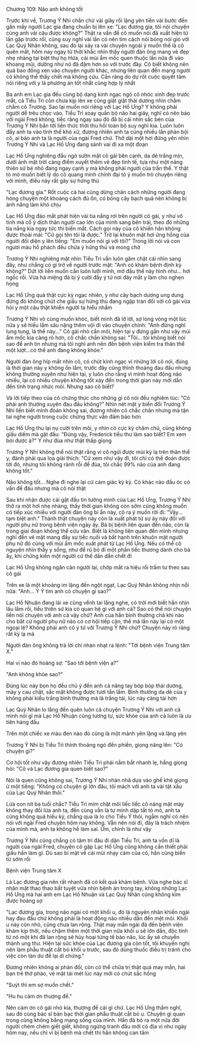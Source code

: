 




Chương 109: Não anh không tốt

Trước khi về, Trương Ý Nhi chần chừ vài giây rồi lặng yên tiến vài bước đến gần mấy người Lạc gia đang chuẩn bị lên xe: "Lạc đương gia, tôi nói chuyện cùng anh vài câu được không?" Thật ra vấn đề cô muốn nói đã xuất hiện từ lần gặp trước rồi, cũng suy nghĩ vài lần có nên tìm cách nói bóng nói gió với Lạc Quý Nhân không, sau đó lại xảy ra vài chuyện ngoài ý muốn thế là cô quên mất, hôm nay ngay từ thời khắc nhìn thấy người đàn ông mang vẻ đẹp nhẹ nhàng tại biệt thự họ Hứa, cái mùi ẩm mốc quen thuộc lần nữa đi vào khoang mũi, dường như nó đã đậm hơn so với trước đây. Cô biết không nên quá bao đồng xen vào chuyện người khác, nhưng liên quan đến mạng người cô không thể thấy chết mà không cứu. Cắn răng do dự rốt cuộc quyết tâm nói riêng với y là phương án tốt nhất cũng hợp lý nhất

Ba anh em Lạc gia đều cùng bộ dạng kinh ngạc ngó cô nhóc xinh đẹp trước mắt, cả Tiểu Trì còn chưa kịp lên xe cũng giật giật thái dương nhìn chằm chằm cô Trương. Sao lại muốn nói riêng với Lạc Hồ Ưng? Y không phải người dễ trêu chọc vào. Tiểu Trì xoay quần bộ não hai giây, nghĩ có nên báo với ngài Fred không, tiếc rằng ngay sau đó đã bị cái nhìn sắc bén của Trương Ý Nhi bắn tới liền thức thời thu hồi toàn bộ suy nghĩ kia. Luôn luôn đẩy anh ta vào tình thế khó xử, đương nhiên anh ta cũng nhiều lần phản bội cô, ai bảo anh ta là người của ngài Fred chứ. Thở dài một hơi đứng yên nhìn Trương Ý Nhi và Lạc Hồ Ưng đang sánh vai đi xa một đoạn

Lạc Hồ Ưng nghiêng đầu ngó sườn mặt cô gái bên cạnh, da dẻ trắng mịn, dưới ánh mặt trời càng điểm xuyết thêm vẻ đẹp tinh tế, tựa như một nàng thiên sứ bé nhỏ đang ngay cạnh y mà không phải người của trần thế. Y thật tò mò muốn biết lý do cô quang minh chính đại tỏ ý muốn trò chuyện riêng với mình, điều này rất gây sự hứng thú

"Lạc đương gia." Rốt cuộc cả hai cũng dừng chân cách những người đang hóng chuyện một khoảng cách đủ ổn, có bóng cây bạch quả nên không bị ánh nắng làm khó chịu

Lạc Hồ Ưng đảo mắt phát hiện vài tia nắng rơi trên người cô gái, y như vô tình mà cố ý dịch thân người cao lớn của mình sang bên trái, theo đó những tia nắng kia ngay tức thì biến mất. Cách gọi này của cô khiến hắn không được thoải mái: "Cứ gọi tên tôi là được." Trở lại khuôn mặt hơi ửng hồng của người đối diện y lên tiếng: "Em muốn nói gì với tôi?" Trong lời nói và con ngươi màu hổ phách đều chứa ý hứng thú và mong chờ

Trương Ý Nhi nghiêng mặt nhìn Tiểu Trì vẫn luôn găm chặt cái nhìn sang đây, như chẳng có gì trở về người trước mặt: "Anh có khám bệnh định kỳ không?" Dứt lời liền muốn cắn luôn lưỡi mình, mở đầu thế này hình như... hơi ngốc rồi. Vừa há miệng đã bị ý cười đầy ý tứ nơi đáy mắt y làm cho nghẹn họng

Lạc Hồ Ưng quả thật cực kỳ ngạc nhiên, y như cây bạch dương ung dung đứng đó không chút che giấu sự hứng thú đang ngập tràn đối với cô gái vừa hỏi y một câu thật khiến người ta hiểu nhầm


Trương Ý Nhi vô cùng muốn khóc, biết mình đã lỡ lời, sợ lòng vòng một lúc nữa y sẽ hiểu lầm sâu nặng thêm vội đi vào chuyện chính: "Anh đừng nghĩ lung tung, là thế này..." Cô gái nhỏ cắn môi, hiện tại y đứng gần như vậy mùi ẩm mốc kia càng rõ hơn, cô chắc chắn không sai: "Tôi... tôi không biết nói sao để anh tin nhưng mà tôi nghĩ anh nên đến bệnh viện kiểm tra thân thể một lượt...có thể anh đang không khỏe."

Người đàn ông híp mắt nhìn cô, có chút kinh ngạc vì những lời cô nói, đúng là thời gian này y không ổn lắm, trước đây cũng thỉnh thoảng đau đầu nhưng không thường xuyên như hiện tại, y luôn cho rằng vì mình hoạt động não nhiều, lại có nhiều chuyện không tốt xảy đến trong thời gian này mới dẫn đến tình trạng nhức mỏi. Nhưng sao cô biết?

Và lời tiếp theo của cô chứng thực cho những gì cô nói đều nghiêm túc: "Có phải anh thường xuyên đau đầu không?" Nhìn nét mặt y biến đổi Trương Ý Nhi liền biết mình đoán không sai, đương nhiên cô chắc chắn nhưng mà tận tai nghe người trong cuộc chứng thực vẫn đảm bảo hơn

Lạc Hồ Ưng thu lại nụ cười trên môi, y nhìn cô cực kỳ chăm chú, cũng không giấu diếm mà gật đầu: "Đúng vậy, Frederick tiểu thư làm sao biết? Em xem bói được à?" Y như đùa như thật thấp giọng

Trương Ý Nhi không thể nói thật rằng vì cô ngửi được mùi kỳ lạ trên thân thể y, đành phải qua loa giải thích: "Cứ xem như vậy đi, tôi chỉ có thể đoán được tới đó, nhưng tôi không rảnh rỗi để đùa, tôi chắc 99% não của anh đang không tốt."

Não không tốt... Nghe đi nghe lại cứ cảm giác kỳ kỳ. Có khác nào đầu óc có vấn đề đâu nhưng mà cô nói thật

Sau khi nhận được cái gật đầu tin tưởng mình của Lạc Hồ Ưng, Trương Ý Nhi thở ra một hơi nhẹ nhàng, thấy thời gian không còn sớm cũng không muốn có tiếp xúc nhiều với người đàn ông bí ẩn này, cô ra ý muốn rời đi: "Vậy... tạm biệt anh." Thành thật chuyện này còn là xuất phát từ sự áy náy đối với người phụ nữ trong bệnh viện ngày ấy. Bà bị bệnh liên quan đến não, còn là trong giai đoạn không thể cứu vãn. Biết là không liên quan đến mình nhưng nghĩ đến vẻ mặt mang đầy sự tiếc nuối và bất hạnh trên khuôn mặt người phụ nữ đó cùng với mùi ẩm mốc xuất phát từ Lạc Hồ Ưng. Nếu có thể cô nguyện nhìn thấy y sống, như để rũ bỏ đi một phần tiếc thương dành cho bà ấy, khi chứng kiến một người cứ thế dần dần chết đi

Lạc Hồ Ưng không ngăn cản người lại, chớp mắt ra hiệu rồi trầm tư theo sau cô gái

Trên xe là một khoảng im lặng đến ngột ngạt, Lạc Quý Nhân không nhịn nổi nữa: "Anh... Ý Ý tìm anh có chuyện gì sao?"

Lạc Hồ Nhuận đang lái xe cũng vểnh tai lắng nghe, có trời mới biết hắn nhịn lâu lắm rồi, tiểu thiên sứ kia có quan hệ gì với anh cả? Sao có thể nói chuyện liền nói chuyện với anh cả vậy chứ? Anh của hắn bình thường chả khi nào cho bất cứ người phụ nữ nào có cơ hội tiếp cận, thế mà lần này lại có một ngoại lệ? Không phải anh có ý tứ với Trương Ý Nhi chứ? Chuyện này rõ ràng rất kỳ lạ mà

Người đàn ông không trả lời chỉ nhàn nhạt ra lệnh: "Tới bệnh viện Trung tâm X."


Hai vị nào đó hoảng sợ: "Sao tới bệnh viện ạ?"

"Anh không khỏe sao?"

Đúng lúc này bọn họ đều chú ý đến anh cả nâng tay bóp bóp thái dương, mày y cau chặt, sắc mặt không được tươi tắn lắm. Bình thường da dẻ của y không phải kiểu trắng bình thường mà là trắng tái, lúc này càng tái hơn

Lạc Quý Nhân lo lắng đến quên luôn cả chuyện Trương Ý Nhi với anh cả mình nói gì mà Lạc Hồ Nhuận cũng tương tự, sức khỏe của anh cả luôn là ưu tiên hàng đầu

Trên một chiếc xe màu đen nào đó cũng là một mảnh yên lặng và lặng yên

Trương Ý Nhi bị Tiểu Trì thỉnh thoảng ngó đến phiền, giọng nâng lên: "Có chuyện gì?"

Cơ hội tốt như vậy đương nhiên Tiểu Trì phải nắm bắt nhanh lẹ, hắng giọng hỏi: "Cô và Lạc đương gia quen biết sao?"

Nói là quen cũng không sai, Trương Ý Nhi nhàn nhã dựa vào ghế khẽ giọng ừ một tiếng: "Không có chuyện gì lớn đâu, tôi mách với anh ta vài tật xấu của Lạc Quý Nhân thôi."

Lừa con nít ba tuổi chắc? Tiểu Trì mím chặt môi liếc liếc cô nàng mặt mày không thay đổi lừa anh ta, đến cùng vẫn là tự mình dập tắt tò mò, anh ta cũng không quá hiếu kỳ, chẳng qua là lo cho Tiểu Ý thôi, ngẫm nghĩ có nên nói với ngài Fred chuyện hôm nay không. Vẫn nên nói đi, đây là trách nhiệm của mình mà, anh ta không hề làm sai. Ừm, chính là như vậy

Trương Ý Nhi cũng chẳng có tâm trí đâu đi dặn Tiểu Trì, anh ta vốn dĩ là người của ngài Fred, chuyện cô gặp Lạc Hồ Ưng cũng không cần thiết phải giấu hắn làm gì. Dù sao bí mật về cái mũi nhạy cảm của cô, hắn cũng biến từ sớm rồi


Bệnh viện Trung tâm X

Là Lạc đương gia nên rất nhanh đã có kết quả khám bệnh. Vừa nghe bác sĩ nhăn mặt thao thao bất tuyệt vừa nhìn bệnh án trong tay, không những Lạc Hồ Ưng mà hai anh em Lạc Hồ Nhuận và Lạc Quý Nhân cũng không kìm được hoảng sợ

"Lạc đương gia, trong não ngài có một khối u, đó là nguyên nhân khiến ngài hay đau đầu chứ không phải là hoạt động não nhiều dẫn đến mệt mỏi. Khối u này còn nhỏ, cũng chưa lan rộng. Thật may mắn ngài đã đến bệnh viện khám kịp thời, nếu chậm thêm một thời gian nữa khối u sẽ lớn dần, độc tính từ nó một khi đã lan rộng sẽ hủy hoại từng tế bào não, lúc ấy sẽ chuyển thành ung thư. Hiện tại sức khỏe của Lạc đương gia còn tốt, tôi khuyến nghị nên làm phẫu thuật cắt bỏ khối u trước, sau đó dùng thuốc điều trị tránh cho việc còn tàn dư để lại di chứng."

Đương nhiên không ai phản đối, còn có thể chữa trị thật quá may mắn, hai bạn trẻ thở phào, vẻ mặt tái mét lúc này mới có chút sắc hồng

"Suýt thì em sợ muốn chết."

"Hu hu cảm ơn thượng đế."

Nên cảm ơn cô gái nhỏ kia, thượng đế cái gì chứ. Lạc Hồ Ưng thầm nghĩ, sau đó cùng bác sĩ bàn bạc thời gian phẫu thuật cắt bỏ u. Chuyện gì quan trọng cũng không bằng mạng sống của mình. Hắn đã bỏ ra một nửa đời người chém chém giết giết, không ngừng tranh đấu mới có địa vị như ngày hôm nay, nếu chỉ vì bị bệnh mà chết thì hắn không can tâm




